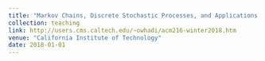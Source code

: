 ```yaml
---
title: "Markov Chains, Discrete Stochastic Processes, and Applications (ACM216)"
collection: teaching
link: http://users.cms.caltech.edu/~owhadi/acm216-winter2018.htm
venue: "California Institute of Technology"
date: 2018-01-01
---
```

